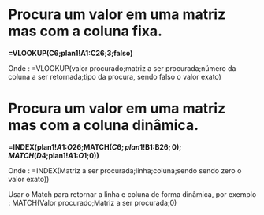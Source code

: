 # Procura um valor em uma matriz mas com a coluna fixa.
**=VLOOKUP(C6;plan1!A1:C26;3;falso)**<p>
Onde : =VLOOKUP(valor procurado;matriz a ser procurada;número da coluna a ser retornada;tipo da procura, sendo falso o valor exato)

# Procura um valor em uma matriz mas com a coluna dinâmica.
**=INDEX(plan1!$A$1:$O$26;MATCH($C6;plan1!$B$1:$B$26;0);MATCH(D$4;plan1!$A$1:$O$1;0))**<p>
Onde : =INDEX(Matriz a ser procurada;linha;coluna;sendo sendo zero o valor exato))<p>
Usar o Match para retornar a linha e coluna de forma dinâmica, por exemplo : MATCH(Valor procurado;Matriz a ser procurada;0)
